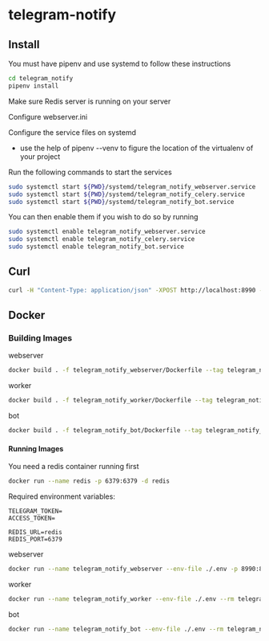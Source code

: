 # telegram-notify

## Install

You must have pipenv and use systemd to follow these instructions

```bash
cd telegram_notify
pipenv install
```

Make sure Redis server is running on your server

Configure webserver.ini

Configure the service files on systemd

- use the help of pipenv --venv to figure the location of the virtualenv of your project

Run the following commands to start the services

```bash
sudo systemctl start ${PWD}/systemd/telegram_notify_webserver.service
sudo systemctl start ${PWD}/systemd/telegram_notify_celery.service
sudo systemctl start ${PWD}/systemd/telegram_notify_bot.service
```

You can then enable them if you wish to do so by running

```bash
sudo systemctl enable telegram_notify_webserver.service
sudo systemctl enable telegram_notify_celery.service
sudo systemctl enable telegram_notify_bot.service
```

## Curl

```bash
curl -H "Content-Type: application/json" -XPOST http://localhost:8990 -d '{"msg": "test"}'
```

## Docker

### Building Images

webserver

```bash
docker build . -f telegram_notify_webserver/Dockerfile --tag telegram_notify_webserver:latest
```

worker

```bash
docker build . -f telegram_notify_worker/Dockerfile --tag telegram_notify_worker:latest
```

bot

```bash
docker build . -f telegram_notify_bot/Dockerfile --tag telegram_notify_bot:latest
```

#### Running Images

You need a redis container running first

```bash
docker run --name redis -p 6379:6379 -d redis
```

Required environment variables:

```text
TELEGRAM_TOKEN=
ACCESS_TOKEN=

REDIS_URL=redis
REDIS_PORT=6379
```

webserver

```bash
docker run --name telegram_notify_webserver --env-file ./.env -p 8990:8990 --rm telegram_notify_webserver:latest
```

worker

```bash
docker run --name telegram_notify_worker --env-file ./.env --rm telegram_notify_worker:latest
```

bot

```bash
docker run --name telegram_notify_bot --env-file ./.env --rm telegram_notify_bot:latest
```
